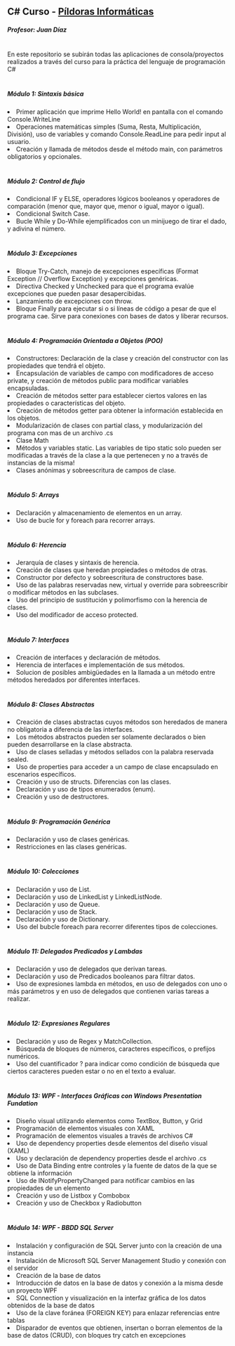 # <h2>C# Curso - <a href="https://www.pildorasinformaticas.es/">Píldoras Informáticas</a></h2>
<h5>Profesor: Juan Díaz</h5>

#

<p>En este repositorio se subirán todas las aplicaciones de consola/proyectos realizados a través del curso para la práctica del lenguaje de programación C#</p>

#

<div>
  <h5>Módulo 1: Sintaxis básica</h5>
  <li>
    Primer aplicación que imprime Hello World! en pantalla con el comando Console.WriteLine
  </li>
  <li>
   Operaciones matemáticas simples (Suma, Resta, Multiplicación, División), uso de variables y comando Console.ReadLine para pedir input al usuario.
  </li>
  <li>
    Creación y llamada de métodos desde el método main, con parámetros obligatorios y opcionales.
  </li>
</div>

#

<div>
  <h5>Módulo 2: Control de flujo</h5>
  <li>
    Condicional IF y ELSE, operadores lógicos booleanos y operadores de comparación (menor que, mayor que, menor o igual, mayor o igual).
  </li>
   <li>
    Condicional Switch Case.
  </li>
  <li>
    Bucle While y Do-While ejemplificados con un minijuego de tirar el dado, y adivina el número.
  </li>
</div>

#

<div>
  <h5>Módulo 3: Excepciones</h5>
  <li>
    Bloque Try-Catch, manejo de excepciones específicas (Format Exception // Overflow Exception) y excepciones genéricas.
  </li>
   <li>
    Directiva Checked y Unchecked para que el programa evalúe excepciones que pueden pasar desapercibidas.
  </li>
  <li>
    Lanzamiento de excepciones con throw.
  </li>
  <li>
    Bloque Finally para ejecutar si o si líneas de código a pesar de que el programa cae. Sirve para conexiones con bases de datos y liberar recursos.
  </li>
</div>

#

<div>
  <h5>Módulo 4: Programación Orientada a Objetos (POO)</h5>
  <li>
    Constructores: Declaración de la clase y creación del constructor con las propiedades que tendrá el objeto.
  </li>
  <li>
    Encapsulación de variables de campo con modificadores de acceso private, y creación de métodos public para modificar variables encapsuladas.
  </li>
   <li>
    Creación de métodos setter para establecer ciertos valores en las propiedades o características del objeto.
  </li>
  <li>
    Creación de métodos getter para obtener la información establecida en los objetos.
  </li>
  <li>
    Modularización de clases con partial class, y modularización del programa con mas de un archivo .cs
  </li>
  <li>
    Clase Math
  </li>
  <li>
    Métodos y variables static. Las variables de tipo static solo pueden ser modificadas a través de la clase a la que pertenecen y no a través de instancias de la misma!
  </li>
  <li>
    Clases anónimas y sobreescritura de campos de clase.
  </li>
</div>

#

<div>
  <h5>Módulo 5: Arrays</h5>
  <li>
    Declaración y almacenamiento de elementos en un array.
  </li>
   <li>
    Uso de bucle for y foreach para recorrer arrays.
  </li>
</div>

#

<div>
  <h5>Módulo 6: Herencia</h5>
  <li>
    Jerarquía de clases y sintaxis de herencia.
  </li>
   <li>
    Creación de clases que heredan propiedades o métodos de otras.
  </li>
  <li>
    Constructor por defecto y sobreescritura de constructores base.
  </li>
  <li>
    Uso de las palabras reservadas new, virtual y override para sobreescribir o modificar métodos en las subclases.
  </li>
  <li>
    Uso del principio de sustitución y polimorfismo con la herencia de clases.
  </li>
  <li>
    Uso del modificador de acceso protected.
  </li>
</div>

#

<div>
  <h5>Módulo 7: Interfaces</h5>
  <li>
    Creación de interfaces y declaración de métodos.
  </li>
   <li>
    Herencia de interfaces e implementación de sus métodos.
  </li>
  <li>
    Solucion de posibles ambigüedades en la llamada a un método entre métodos heredados por diferentes interfaces.
  </li>
</div>

#

<div>
  <h5>Módulo 8: Clases Abstractas</h5>
  <li>
    Creación de clases abstractas cuyos métodos son heredados de manera no obligatoria a diferencia de las interfaces.
  </li>
   <li>
    Los métodos abstractos pueden ser solamente declarados o bien pueden desarrollarse en la clase abstracta.
  </li>
    <li>
    Uso de clases selladas y métodos sellados con la palabra reservada sealed.
  </li>
   <li>
    Uso de properties para acceder a un campo de clase encapsulado en escenarios específicos.
  </li>
  <li>
    Creación y uso de structs. Diferencias con las clases.
  </li>
  <li>
    Declaración y uso de tipos enumerados (enum).
  </li>
  <li>
    Creación y uso de destructores.
  </li>
</div>

#

<div>
  <h5>Módulo 9: Programación Genérica</h5>
  <li>
    Declaración y uso de clases genéricas.
  </li>
    <li>
    Restricciones en las clases genéricas.
  </li>
</div>

#

<div>
  <h5>Módulo 10: Colecciones</h5>
  <li>
    Declaración y uso de List.
  </li>
    <li>
    Declaración y uso de LinkedList y LinkedListNode.
  </li>
  <li>
    Declaración y uso de Queue.
  </li>
  <li>
    Declaración y uso de Stack.
  </li>
  <li>
    Declaración y uso de Dictionary.
  </li>
  <li>
    Uso del bubcle foreach para recorrer diferentes tipos de colecciones.
  </li>
</div>

#

<div>
  <h5>Módulo 11: Delegados Predicados y Lambdas</h5>
  <li>
    Declaración y uso de delegados que derivan tareas.
  </li>
    <li>
    Declaración y uso de Predicados booleanos para filtrar datos.
  </li>
  <li>
    Uso de expresiones lambda en métodos, en uso de delegados con uno o más parámetros y en uso de delegados que contienen varias tareas a realizar.
  </li>
</div>

#

<div>
  <h5>Módulo 12: Expresiones Regulares</h5>
  <li>
    Declaración y uso de Regex y MatchCollection.
  </li>
    <li>
    Búsqueda de bloques de números, caracteres específicos, o prefijos numéricos.
  </li>
  <li>
    Uso del cuantificador ? para indicar como condición de búsqueda que ciertos caracteres pueden estar o no en el texto a evaluar.
  </li>
</div>

#

<div>
  <h5>Módulo 13: WPF - Interfaces Gráficas con Windows Presentation Fundation</h5>
  <li>
    Diseño visual utilizando elementos como TextBox, Button, y Grid
  </li>
    <li>
    Programación de elementos visuales con XAML
  </li>
  <li>
    Programación de elementos visuales a través de archivos C#
  </li>
   <li>
    Uso de dependency properties desde elementos del diseño visual (XAML)
  </li>
  <li>
    Uso y declaración de dependency properties desde el archivo .cs
  </li>
  <li>
    Uso de Data Binding entre controles y la fuente de datos de la que se obtiene la información
  </li>
  <li>
    Uso de INotifyPropertyChanged para notificar cambios en las propiedades de un elemento
  </li>
  <li>
    Creación y uso de Listbox y Combobox
  </li>
  <li>
    Creación y uso de Checkbox y Radiobutton
  </li>
</div>

#

<div>
  <h5>Módulo 14: WPF - BBDD SQL Server</h5>
  <li>
    Instalación y configuración de SQL Server junto con la creación de una instancia 
  </li>
  <li>
    Instalación de Microsoft SQL Server Management Studio y conexión con el servidor
  </li>
  <li>
    Creación de la base de datos
  </li>
  <li>
    Introducción de datos en la base de datos y conexión a la misma desde un proyecto WPF
  </li>
  <li>
    SQL Connection y visualización en la interfaz gráfica de los datos obtenidos de la base de datos
  </li>
  <li>
    Uso de la clave foránea (FOREIGN KEY) para enlazar referencias entre tablas
  </li>
  <li>
    Disparador de eventos que obtienen, insertan o borran elementos de la base de datos (CRUD), con bloques try catch en excepciones
  </li>
</div>
